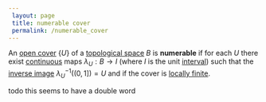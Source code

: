 ```yaml
---
 layout: page
 title: numerable cover
 permalink: /numerable_cover
---
```

An [open cover](https://defsmath.github.io/DefsMath/open_cover) $\{U\}$ of a [topological space](https://defsmath.github.io/DefsMath/topological_space) $B$ is **numerable** if for each $U$ there exist [continuous](https://defsmath.github.io/DefsMath/continuous) maps $\lambda_U:B\to I$ (where $I$ is the unit [interval](https://defsmath.github.io/DefsMath/interval)) such that the [inverse image](https://defsmath.github.io/DefsMath/inverse_image) $\lambda_U^{-1}((0,1]) = U$ and if the cover is [locally finite](https://defsmath.github.io/DefsMath/locally_finite_cover).

todo this seems to have a double word